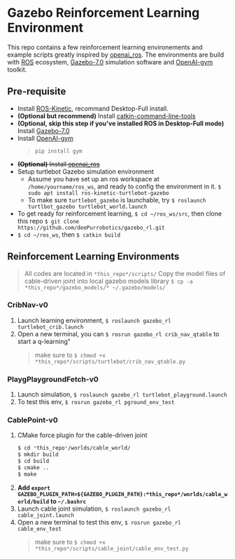 # Gazebo Reinforcement Learning Environment
This repo contains a few reinforcement learning environements and example scripts greatly inspired by [openai_ros](https://bitbucket.org/theconstructcore/openai_ros.git).
The environments are build with [ROS](www.ros.org) ecosystem, [Gazebo-7.0](http://gazebosim.org/tutorials?tut=install_ubuntu&ver=7.0) simulation software and [OpenAI-gym](https://github.com/openai/gym) toolkit.

## Pre-requisite
- Install [ROS-Kinetic](http://wiki.ros.org/kinetic/Installation/Ubuntu), recommand Desktop-Full install.
- **(Optional but recommend)** Install [catkin-command-line-tools](https://catkin-tools.readthedocs.io/en/latest/)
- **(Optional, skip this step if you've installed ROS in Desktop-Full mode)** Install [Gazebo-7.0](http://gazebosim.org/tutorials?tut=install_ubuntu&ver=7.0)
- Install [OpenAI-gym](https://github.com/openai/gym#installation)
  > `pip install gym`
- ~~**(Optional)** Install [openai_ros](https://bitbucket.org/theconstructcore/openai_ros.git)~~
- Setup turtlebot Gazebo simulation environment<br/>
  - Assume you have set up an ros workspace at `/home/yourname/ros_ws`, and ready to config the environment in it. 
  `$ sudo apt install ros-kinetic-turtlebot-gazebo`
  - To make sure `turtlebot_gazebo` is launchable, try `$ roslaunch turtlbot_gazebo turtlebot_world.launch`
- To get ready for reinforcement learning, `$ cd ~/ros_ws/src`, then clone this repo `$ git clone https://github.com/deePurrobotics/gazebo_rl.git`
- `$ cd ~/ros_ws`, then `$ catkin build `

  
## Reinforcement Learning Environments
> All codes are located in `*this_repo*/scripts/`
Copy the model files of cable-driven joint into local gazebo models library
   `$ cp -a *this_repo*/gazebo_models/* ~/.gazebo/models/`
   
### CribNav-v0
1. Launch learning environment, `$ roslaunch gazebo_rl turtlebot_crib.launch` 
2. Open a new terminal, you can `$ rosrun gazebo_rl crib_nav_qtable` to start a q-learning"
   > make sure to `$ chmod +x *this_repo*/scripts/turtlebot/crib_nav_qtable.py`
   
### PlaygPlaygroundFetch-v0
1. Launch simulation, `$ roslaunch gazebo_rl turtlebot_playground.launch` 
2. To test this env, `$ rosrun gazebo_rl pground_env_test`

### CablePoint-v0
1. CMake force plugin for the cable-driven joint
   ```bash
   $ cd *this_repo*/worlds/cable_world/
   $ mkdir build
   $ cd build
   $ cmake ..
   $ make
   ```
2. **Add `export GAZEBO_PLUGIN_PATH=${GAZEBO_PLUGIN_PATH}:*this_repo*/worlds/cable_world/build` to `~/.bashrc`**
3. Launch cable joint simulation, `$ roslaunch gazebo_rl cable_joint.launch`
4. Open a new terminal to test this env, `$ rosrun gazebo_rl cable_env_test`
   > make sure to `$ chmod +x *this_repo*/scripts/cable_joint/cable_env_test.py`
